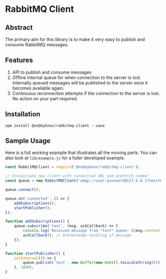 # RabbitMQ Client

## Abstract

The primary aim for this library is to make it very easy to publish and consume RabbitMQ messages.

## Features

1. API to publish and consume messages
1. Offline internal queue for when connection to the server is lost. Internally queued messages will be published to the server once it becomes available again.
1. Continuous reconnection attempts if the connection to the server is lost. No action on your part required.

## Installation

```
npm install @nobbyknox/rabbitmq-client --save
```

## Sample Usage

Here is a full working example that illustrates all the moving parts.
You can also look at `lib/example.js` for a fuller developed example.

```js
const RabbitMQClient = require('@nobbyknox/rabbitmq-client');

// Instantiate new client with connection URL and prefetch number
const queue = new RabbitMQClient('amqp://user:password@127.0.0.1?heartbeat=60', 10);

queue.connect();

queue.on('connected', () => {
    addSubscriptions();
    startPublisher();
});

function addSubscriptions() {
    queue.subscribe('test', (msg, ackCallback) => {
        console.log(`Received message from "test" queue: ${msg.content.toString()}`);
        ackCallback(); // Acknowledge handling of message
    });
}

function startPublisher() {
    setInterval(() => {
        queue.publish('test', new Buffer(new Date().toLocaleString()));
    }, 1000);
}
```
